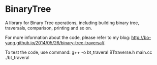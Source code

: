BinaryTree
==========

A library for Binary Tree operations, including building binary tree, traversals, comparison, printing and so on.

For more information about the code, please refer to my blog: http://bo-yang.github.io/2014/05/26/binary-tree-traversal/.

To test the code, use command:
	g++ -o bt_traveral BTtraverse.h main.cc
	./bt_traveral
